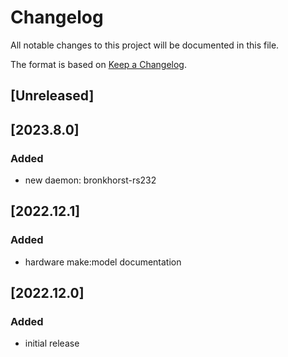 # Changelog
All notable changes to this project will be documented in this file.

The format is based on [Keep a Changelog](https://keepachangelog.com/).

## [Unreleased]

## [2023.8.0]

### Added
- new daemon: bronkhorst-rs232

## [2022.12.1]

### Added
- hardware make:model documentation

## [2022.12.0]

### Added
- initial release

